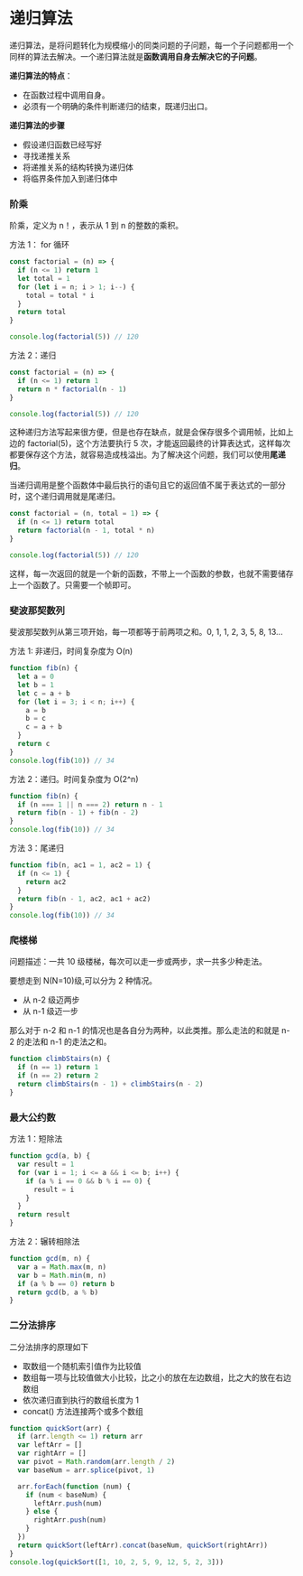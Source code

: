 # 递归算法

递归算法，是将问题转化为规模缩小的同类问题的子问题，每一个子问题都用一个同样的算法去解决。一个递归算法就是**函数调用自身去解决它的子问题**。

**递归算法的特点**：

- 在函数过程中调用自身。
- 必须有一个明确的条件判断递归的结束，既递归出口。

**递归算法的步骤**

- 假设递归函数已经写好
- 寻找递推关系
- 将递推关系的结构转换为递归体
- 将临界条件加入到递归体中

### 阶乘

阶乘，定义为 n！，表示从 1 到 n 的整数的乘积。

方法 1： for 循环

```js
const factorial = (n) => {
  if (n <= 1) return 1
  let total = 1
  for (let i = n; i > 1; i--) {
    total = total * i
  }
  return total
}

console.log(factorial(5)) // 120
```

方法 2：递归

```js
const factorial = (n) => {
  if (n <= 1) return 1
  return n * factorial(n - 1)
}

console.log(factorial(5)) // 120
```

这种递归方法写起来很方便，但是也存在缺点，就是会保存很多个调用帧，比如上边的 factorial(5)，这个方法要执行 5 次，才能返回最终的计算表达式，这样每次都要保存这个方法，就容易造成栈溢出。为了解决这个问题，我们可以使用**尾递归**。

当递归调用是整个函数体中最后执行的语句且它的返回值不属于表达式的一部分时，这个递归调用就是尾递归。

```js
const factorial = (n, total = 1) => {
  if (n <= 1) return total
  return factorial(n - 1, total * n)
}

console.log(factorial(5)) // 120
```

这样，每一次返回的就是一个新的函数，不带上一个函数的参数，也就不需要储存上一个函数了。只需要一个帧即可。

### 斐波那契数列

斐波那契数列从第三项开始，每一项都等于前两项之和。0, 1, 1, 2, 3, 5, 8, 13...

方法 1: 非递归，时间复杂度为 O(n)

```js
function fib(n) {
  let a = 0
  let b = 1
  let c = a + b
  for (let i = 3; i < n; i++) {
    a = b
    b = c
    c = a + b
  }
  return c
}
console.log(fib(10)) // 34
```

方法 2：递归。时间复杂度为 O(2^n)

```js
function fib(n) {
  if (n === 1 || n === 2) return n - 1
  return fib(n - 1) + fib(n - 2)
}
console.log(fib(10)) // 34
```

方法 3：尾递归

```js
function fib(n, ac1 = 1, ac2 = 1) {
  if (n <= 1) {
    return ac2
  }
  return fib(n - 1, ac2, ac1 + ac2)
}
console.log(fib(10)) // 34
```

### 爬楼梯

问题描述：一共 10 级楼梯，每次可以走一步或两步，求一共多少种走法。

要想走到 N(N=10)级,可以分为 2 种情况。

- 从 n-2 级迈两步
- 从 n-1 级迈一步

那么对于 n-2 和 n-1 的情况也是各自分为两种，以此类推。那么走法的和就是 n-2 的走法和 n-1 的走法之和。

```js
function climbStairs(n) {
  if (n == 1) return 1
  if (n == 2) return 2
  return climbStairs(n - 1) + climbStairs(n - 2)
}
```

### 最大公约数

方法 1：短除法

```js
function gcd(a, b) {
  var result = 1
  for (var i = 1; i <= a && i <= b; i++) {
    if (a % i == 0 && b % i == 0) {
      result = i
    }
  }
  return result
}
```

方法 2：辗转相除法

```js
function gcd(m, n) {
  var a = Math.max(m, n)
  var b = Math.min(m, n)
  if (a % b == 0) return b
  return gcd(b, a % b)
}
```

### 二分法排序

二分法排序的原理如下

- 取数组一个随机索引值作为比较值
- 数组每一项与比较值做大小比较，比之小的放在左边数组，比之大的放在右边数组
- 依次递归直到执行的数组长度为 1
- concat() 方法连接两个或多个数组

```js
function quickSort(arr) {
  if (arr.length <= 1) return arr
  var leftArr = []
  var rightArr = []
  var pivot = Math.random(arr.length / 2)
  var baseNum = arr.splice(pivot, 1)

  arr.forEach(function (num) {
    if (num < baseNum) {
      leftArr.push(num)
    } else {
      rightArr.push(num)
    }
  })
  return quickSort(leftArr).concat(baseNum, quickSort(rightArr))
}
console.log(quickSort([1, 10, 2, 5, 9, 12, 5, 2, 3]))
```
